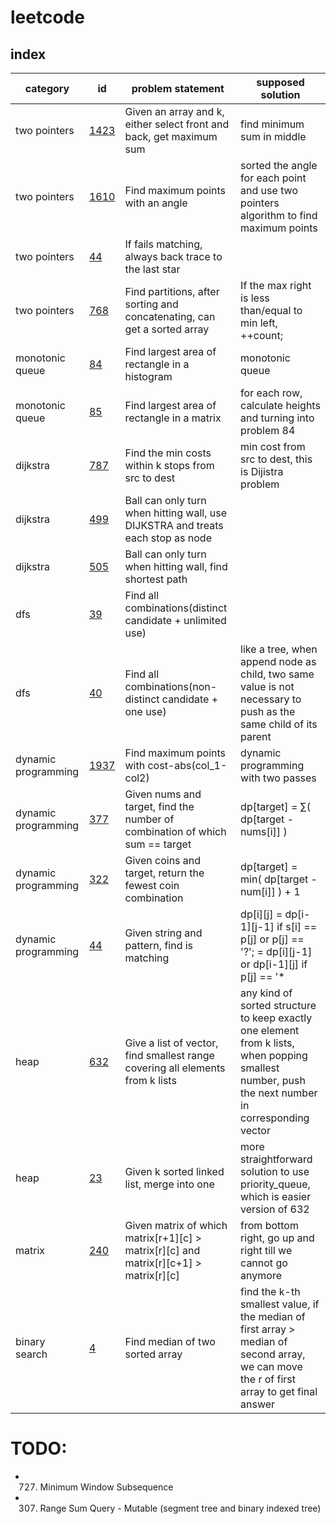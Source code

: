 # leetcode

## index

| category            | id                                                                                  | problem statement                                                                     | supposed solution                                                                                                                                 | 
|---------------------|-------------------------------------------------------------------------------------|---------------------------------------------------------------------------------------|---------------------------------------------------------------------------------------------------------------------------------------------------|
| two pointers        | [1423](include/array/two_pointers/1423.maximum_points_you_can_obstain_from_cards.h) | Given an array and k, either select front and back, get maximum sum                   | find minimum sum in middle                                                                                                                        |
| two pointers        | [1610](include/array/two_pointers/1610.maximum_number_of_visible_points.h)          | Find maximum points with an angle                                                     | sorted the angle for each point and use two pointers algorithm to find maximum points                                                             |
| two pointers        | [44](include/array/two_pointers/44.wildcard_matching.h)                             | If fails matching, always back trace to the last star                                 |                                                                                                                                                   |
| two pointers        | [768](include/array/two_pointers/768.max_chunks_to_make_sorted_II.h)                | Find partitions, after sorting and concatenating, can get a sorted array              | If the max right is less than/equal to min left, ++count;                                                                                         |
| monotonic queue     | [84](include/monotonic_queue/rectangle/84.largest_rectangle_in_histogram.h)         | Find largest area of rectangle in a histogram                                         | monotonic queue                                                                                                                                   |
| monotonic queue     | [85](include/monotonic_queue/rectangle/85.maximal_rectangle.h)                      | Find largest area of rectangle in a matrix                                            | for each row, calculate heights and turning into problem 84                                                                                       |
| dijkstra            | [787](include/dijkstra/787.cheapest_flights_within_k_stops.h)                       | Find the min costs within k stops from src to dest                                    | min cost from src to dest, this is Dijistra problem                                                                                               |
| dijkstra            | [499](include/dijkstra/maze/499.the_maze_III.h)                                     | Ball can only turn when hitting wall, use DIJKSTRA and treats each stop as node       |                                                                                                                                                   |
| dijkstra            | [505](include/dijkstra/maze/505.the_maze_II.h)                                      | Ball can only turn when hitting wall, find shortest path                              |                                                                                                                                                   |
| dfs                 | [39](include/dfs/array/combinations/39.combination_sum.h)                           | Find all combinations(distinct candidate + unlimited use)                             |                                                                                                                                                   |
| dfs                 | [40](include/dfs/array/combinations/40.combination_sum_II.h)                        | Find all combinations(non-distinct candidate + one use)                               | like a tree, when append node as child, two same value is not necessary to push as the same child of its parent                                   |
| dynamic programming | [1937](include/dp/1937.maximum_number_of_points_with_cost.h)                        | Find maximum points with cost-abs(col_1-col2)                                         | dynamic programming with two passes                                                                                                               |
| dynamic programming | [377](include/dp/377.combination_sum_iv.h)                                          | Given nums and target, find the number of combination of which sum == target          | dp[target] = ∑( dp[target - nums[i]] )                                                                                                            |
| dynamic programming | [322](include/dp/knapsack/322.coin_change.h)                                        | Given coins and target, return the fewest coin combination                            | dp[target] = min( dp[target - num[i]] ) + 1                                                                                                       |
| dynamic programming | [44](include/dp/44.wildcard_matching.h)                                             | Given string and pattern, find is matching                                            | dp[i][j] = dp[i-1][j-1] if s[i] == p[j] or p[j] == '?'; = dp[i][j-1] or dp[i-1][j] if p[j] == '*                                                  |
| heap                | [632](include/heap/632.smallest_range_covering_elements_from_k_lists.h)             | Give a list of vector, find smallest range covering all elements from k lists         | any kind of sorted structure to keep exactly one element from k lists, when popping smallest number, push the next number in corresponding vector |
| heap                | [23](include/heap/linked_list/23.merge_k_sorted_lists.h)                            | Given k sorted linked list, merge into one                                            | more straightforward solution to use priority_queue, which is easier version of 632                                                               |
| matrix              | [240](include/matrix/240.search_a_2d_matrix_II.h)                                   | Given matrix of which matrix[r+1][c] > matrix[r][c] and matrix[r][c+1] > matrix[r][c] | from bottom right, go up and right till we cannot go anymore                                                                                      |
| binary search       | [4](include/binary_search/4.median_of_two_sorted_arrays.h)                          | Find median of two sorted array                                                       | find the k-th smallest value, if the median of first array > median of second array, we can move the r of first array to get final answer         |


# TODO:

  - 727. Minimum Window Subsequence
  - 307. Range Sum Query - Mutable (segment tree and binary indexed tree)
